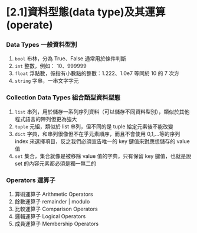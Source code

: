 # [2.1]資料型態(data type)及其運算(operate)

### Data Types 一般資料型別
1. `bool` 布林，分為 True、False 通常用於條件判斷
2. `int` 整數，例如： 10、999999
3. `float` 浮點數，係指有小數點的整數：1.222、1.0e7 等同於 10 的 7 次方
4. `string` 字串，一串文字字元

### Collection Data Types 組合類型資料型態 
1. `list` 串列，用於儲存一系列序列資料（可以儲存不同資料型別），類似於其他程式語言的陣列但更為強大
2. `tuple` 元組，類似於 list 串列，但不同的是 tuple 給定元素後不能改變
3. `dict` 字典，和串列很像但不在乎元素順序，而且不會使用 0,1,…等的序列 index 來選擇項目，反之我們必須宣告唯一的 key 鍵值來對應想儲存的 value 值
4. `set` 集合，集合就像是被移除 value 值的字典，只有保留 key 鍵值，也就是說 set 的內容元素都必須是獨一無二的

### Operators 運算子
1. 算術運算子 Arithmetic Operators 
2. 餘數運算子 remainder | modulo   
3. 比較運算子 Comparison Operators 
4. 邏輯運算子 Logical Operators    
5. 成員運算子 Membership Operators 
